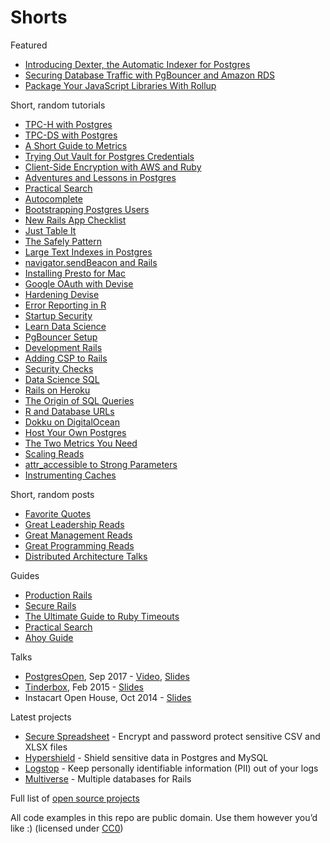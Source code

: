# Shorts

Featured

- [Introducing Dexter, the Automatic Indexer for Postgres](https://medium.com/@ankane/introducing-dexter-the-automatic-indexer-for-postgres-5f8fa8b28f27)
- [Securing Database Traffic with PgBouncer and Amazon RDS](https://medium.com/@ankane/securing-database-traffic-with-pgbouncer-and-amazon-rds-c775b10bad75)
- [Package Your JavaScript Libraries With Rollup](Rollup.md)

Short, random tutorials

- [TPC-H with Postgres](TPC-H.md)
- [TPC-DS with Postgres](TPC-DS.md)
- [A Short Guide to Metrics](Short-Guide-to-Metrics.md)
- [Trying Out Vault for Postgres Credentials](Trying-Out-Vault.md)
- [Client-Side Encryption with AWS and Ruby](AWS-Client-Side-Encryption.md)
- [Adventures and Lessons in Postgres](Scaling-Postgres.md)
- [Practical Search](https://github.com/ankane/practical-search)
- [Autocomplete](https://github.com/ankane/practical-search/blob/master/Autocomplete.md)
- [Bootstrapping Postgres Users](https://tech.instacart.com/bootstrapping-postgres-users-cd594e5f28e9)
- [New Rails App Checklist](New-Rails-App-Checklist.md)
- [Just Table It](Just-Table-It.md)
- [The Safely Pattern](Safely.md)
- [Large Text Indexes in Postgres](https://medium.com/@ankane/large-text-indexes-in-postgres-5d7f1677f89f)
- [navigator.sendBeacon and Rails](Navigator-Send-Beacon-Rails.md)
- [Installing Presto for Mac](Presto-Mac.md)
- [Google OAuth with Devise](Google-OAuth-with-Devise.md)
- [Hardening Devise](Hardening-Devise.md)
- [Error Reporting in R](Error-Reporting-R.md)
- [Startup Security](Startup-Security.md)
- [Learn Data Science](Learn-Data-Science.md)
- [PgBouncer Setup](PgBouncer-Setup.md)
- [Development Rails](Development-Rails.md)
- [Adding CSP to Rails](CSP-Rails.md)
- [Security Checks](Security-Checks.md)
- [Data Science SQL](Data-Science-SQL.md)
- [Rails on Heroku](Rails-on-Heroku.md)
- [The Origin of SQL Queries](The-Origin-of-SQL-Queries.md)
- [R and Database URLs](R-Postgres-and-Database-URLs.md)
- [Dokku on DigitalOcean](Dokku-Digital-Ocean.md)
- [Host Your Own Postgres](Host-Your-Own-Postgres.md)
- [The Two Metrics You Need](Two-Metrics.md)
- [Scaling Reads](Scaling-Reads.md)
- [attr_accessible to Strong Parameters](Strong-Parameters.md)
- [Instrumenting Caches](Instrumenting-Caches.md)

Short, random posts

- [Favorite Quotes](Favorite-Quotes.md)
- [Great Leadership Reads](Leadership-Reads.md)
- [Great Management Reads](Management-Reads.md)
- [Great Programming Reads](Programming-Reads.md)
- [Distributed Architecture Talks](Distributed-Architecture-Talks.md)

Guides

- [Production Rails](https://github.com/ankane/production_rails)
- [Secure Rails](https://github.com/ankane/secure_rails)
- [The Ultimate Guide to Ruby Timeouts](https://github.com/ankane/the-ultimate-guide-to-ruby-timeouts)
- [Practical Search](https://github.com/ankane/practical-search)
- [Ahoy Guide](https://github.com/ankane/ahoy_guide)

Talks

- [PostgresOpen](https://2017.postgresopen.org/), Sep 2017 - [Video](https://www.youtube.com/watch?v=Mni_1yTaNbE), [Slides](https://speakerdeck.com/ankane/how-postgres-could-index-itself)
- [Tinderbox](https://www.meetup.com/tinderbox/events/202613592/), Feb 2015 - [Slides](https://speakerdeck.com/ankane/grocery-hacking)
- Instacart Open House, Oct 2014 - [Slides](https://speakerdeck.com/ankane/from-the-store-to-your-door)

Latest projects

- [Secure Spreadsheet](https://github.com/ankane/secure-spreadsheet) - Encrypt and password protect sensitive CSV and XLSX files
- [Hypershield](https://github.com/ankane/hypershield) - Shield sensitive data in Postgres and MySQL
- [Logstop](https://github.com/ankane/logstop) - Keep personally identifiable information (PII) out of your logs
- [Multiverse](https://github.com/ankane/multiverse) - Multiple databases for Rails

Full list of [open source projects](Open-Source-Projects.md)

All code examples in this repo are public domain. Use them however you’d like :) (licensed under [CC0](https://creativecommons.org/publicdomain/zero/1.0/))
